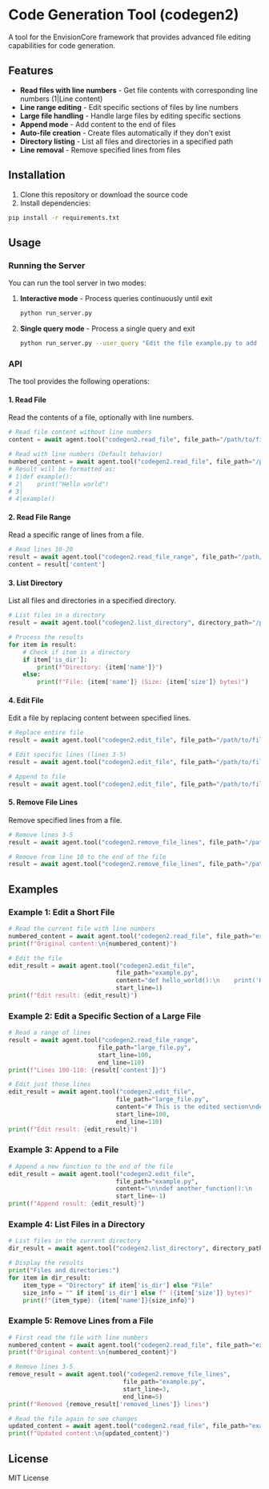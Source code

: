 # Code Generation Tool (codegen2)

A tool for the EnvisionCore framework that provides advanced file editing capabilities for code generation.

## Features

- **Read files with line numbers** - Get file contents with corresponding line numbers (1|Line content)
- **Line range editing** - Edit specific sections of files by line numbers
- **Large file handling** - Handle large files by editing specific sections
- **Append mode** - Add content to the end of files
- **Auto-file creation** - Create files automatically if they don't exist
- **Directory listing** - List all files and directories in a specified path
- **Line removal** - Remove specified lines from files

## Installation

1. Clone this repository or download the source code
2. Install dependencies:

```bash
pip install -r requirements.txt
```

## Usage

### Running the Server

You can run the tool server in two modes:

1. **Interactive mode** - Process queries continuously until exit
   ```bash
   python run_server.py
   ```

2. **Single query mode** - Process a single query and exit
   ```bash
   python run_server.py --user_query "Edit the file example.py to add a new function"
   ```

### API

The tool provides the following operations:

#### 1. Read File

Read the contents of a file, optionally with line numbers.

```python
# Read file content without line numbers
content = await agent.tool("codegen2.read_file", file_path="/path/to/file.py", is_return_line_numbers=False)

# Read with line numbers (Default behavior)
numbered_content = await agent.tool("codegen2.read_file", file_path="/path/to/file.py")
# Result will be formatted as:
# 1|def example():
# 2|    print("Hello world")
# 3|
# 4|example()
```

#### 2. Read File Range

Read a specific range of lines from a file.

```python
# Read lines 10-20
result = await agent.tool("codegen2.read_file_range", file_path="/path/to/file.py", start_line=10, end_line=20)
content = result['content']
```

#### 3. List Directory

List all files and directories in a specified directory.

```python
# List files in a directory
result = await agent.tool("codegen2.list_directory", directory_path="/path/to/directory")

# Process the results
for item in result:
    # Check if item is a directory
    if item['is_dir']:
        print(f"Directory: {item['name']}")
    else:
        print(f"File: {item['name']} (Size: {item['size']} bytes)")
```

#### 4. Edit File

Edit a file by replacing content between specified lines.

```python
# Replace entire file
result = await agent.tool("codegen2.edit_file", file_path="/path/to/file.py", content="new content")

# Edit specific lines (lines 3-5)
result = await agent.tool("codegen2.edit_file", file_path="/path/to/file.py", content="new content", start_line=3, end_line=5)

# Append to file
result = await agent.tool("codegen2.edit_file", file_path="/path/to/file.py", content="new content", start_line=-1)
```

#### 5. Remove File Lines

Remove specified lines from a file.

```python
# Remove lines 3-5
result = await agent.tool("codegen2.remove_file_lines", file_path="/path/to/file.py", start_line=3, end_line=5)

# Remove from line 10 to the end of the file
result = await agent.tool("codegen2.remove_file_lines", file_path="/path/to/file.py", start_line=10)
```

## Examples

### Example 1: Edit a Short File

```python
# Read the current file with line numbers
numbered_content = await agent.tool("codegen2.read_file", file_path="example.py")
print(f"Original content:\n{numbered_content}")

# Edit the file
edit_result = await agent.tool("codegen2.edit_file", 
                              file_path="example.py", 
                              content="def hello_world():\n    print('Hello, World!')\n\nhello_world()", 
                              start_line=1)
print(f"Edit result: {edit_result}")
```

### Example 2: Edit a Specific Section of a Large File

```python
# Read a range of lines
result = await agent.tool("codegen2.read_file_range", 
                         file_path="large_file.py", 
                         start_line=100, 
                         end_line=110)
print(f"Lines 100-110: {result['content']}")

# Edit just those lines
edit_result = await agent.tool("codegen2.edit_file", 
                              file_path="large_file.py", 
                              content="# This is the edited section\ndef new_function():\n    return 'New functionality'\n", 
                              start_line=100, 
                              end_line=110)
print(f"Edit result: {edit_result}")
```

### Example 3: Append to a File

```python
# Append a new function to the end of the file
edit_result = await agent.tool("codegen2.edit_file", 
                              file_path="example.py", 
                              content="\n\ndef another_function():\n    print('Another function')\n", 
                              start_line=-1)
print(f"Append result: {edit_result}")
```

### Example 4: List Files in a Directory

```python
# List files in the current directory
dir_result = await agent.tool("codegen2.list_directory", directory_path=".")

# Display the results
print("Files and directories:")
for item in dir_result:
    item_type = "Directory" if item['is_dir'] else "File"
    size_info = "" if item['is_dir'] else f" ({item['size']} bytes)"
    print(f"{item_type}: {item['name']}{size_info}")
```

### Example 5: Remove Lines from a File

```python
# First read the file with line numbers
numbered_content = await agent.tool("codegen2.read_file", file_path="example.py")
print(f"Original content:\n{numbered_content}")

# Remove lines 3-5
remove_result = await agent.tool("codegen2.remove_file_lines", 
                                file_path="example.py", 
                                start_line=3, 
                                end_line=5)
print(f"Removed {remove_result['removed_lines']} lines")

# Read the file again to see changes
updated_content = await agent.tool("codegen2.read_file", file_path="example.py")
print(f"Updated content:\n{updated_content}")
```

## License

MIT License 
